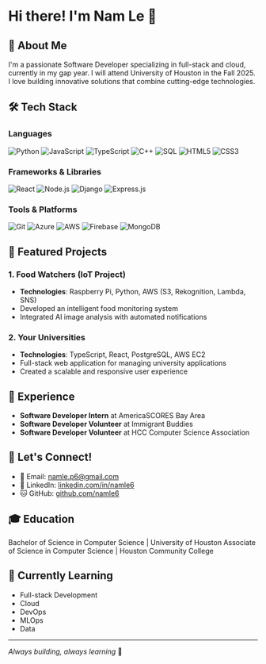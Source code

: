# Hi there! I'm Nam Le 👋

## 🚀 About Me
I'm a passionate Software Developer specializing in full-stack and cloud, currently in my gap year. I will attend University of Houston in the Fall 2025. I love building innovative solutions that combine cutting-edge technologies.

## 🛠️ Tech Stack
### Languages
![Python](https://img.shields.io/badge/-Python-333333?style=flat&logo=python)
![JavaScript](https://img.shields.io/badge/-JavaScript-333333?style=flat&logo=javascript)
![TypeScript](https://img.shields.io/badge/-TypeScript-333333?style=flat&logo=typescript)
![C++](https://img.shields.io/badge/-C++-333333?style=flat&logo=c++)
![SQL](https://img.shields.io/badge/-SQL-333333?style=flat&logo=postgresql)
![HTML5](https://img.shields.io/badge/-HTML5-333333?style=flat&logo=html5)
![CSS3](https://img.shields.io/badge/-CSS3-333333?style=flat&logo=css3)

### Frameworks & Libraries
![React](https://img.shields.io/badge/-React-333333?style=flat&logo=react)
![Node.js](https://img.shields.io/badge/-Node.js-333333?style=flat&logo=node.js)
![Django](https://img.shields.io/badge/-Django-333333?style=flat&logo=django)
![Express.js](https://img.shields.io/badge/-Express.js-333333?style=flat&logo=express)


### Tools & Platforms
![Git](https://img.shields.io/badge/-Git-333333?style=flat&logo=git)
![Azure](https://img.shields.io/badge/-Azure-333333?style=flat&logo=microsoftazure)
![AWS](https://img.shields.io/badge/-AWS-333333?style=flat&logo=amazonaws)
![Firebase](https://img.shields.io/badge/-Firebase-333333?style=flat&logo=firebase)
![MongoDB](https://img.shields.io/badge/-MongoDB-333333?style=flat&logo=mongodb)

## 🌟 Featured Projects


### 1. Food Watchers (IoT Project)
- **Technologies**: Raspberry Pi, Python, AWS (S3, Rekognition, Lambda, SNS)
- Developed an intelligent food monitoring system
- Integrated AI image analysis with automated notifications

### 2. Your Universities
- **Technologies**: TypeScript, React, PostgreSQL, AWS EC2
- Full-stack web application for managing university applications
- Created a scalable and responsive user experience

## 💼 Experience
- **Software Developer Intern** at AmericaSCORES Bay Area
- **Software Developer Volunteer** at Immigrant Buddies
- **Software Developer Volunteer** at HCC Computer Science Association

## 🤝 Let's Connect!
- 📧 Email: namle.p6@gmail.com
- 💼 LinkedIn: [linkedin.com/in/namle6](https://linkedin.com/in/namle6)
- 🐱 GitHub: [github.com/namle6](https://github.com/namle6)

## 🎓 Education
Bachelor of Science in Computer Science | University of Houston
Associate of Science in Computer Science | Houston Community College


## 🌱 Currently Learning
- Full-stack Development
- Cloud
- DevOps
- MLOps
- Data


---
*Always building, always learning* 🚀

<!---
namle6/namle6 is a ✨ special ✨ repository because its `README.md` (this file) appears on your GitHub profile.
You can click the Preview link to take a look at your changes.
--->
